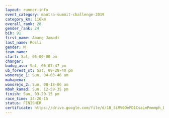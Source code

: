```yaml
---
layout: runner-info 
event_category: mantra-summit-challenge-2019 
category_km: 116km 
overall_rank: 28
gender_rank: 24
bib: 91
first_name: Abang Jamadi
last_name: Rosli
gender: M
team_name: 
start: Sat, 05-00-00 am
changar: 
budug_asu: Sat, 06-07-47 pm
ub_forest_st: Sat, 09-28-40 pm
wonorejo_1: Sun, 04-03-46 am
mahapena: 
wonorejo_2: Sun, 08-18-06 am
mbah_kamad: Sun, 12-59-35 pm
finish: Sun, 03-20-15 pm
race_time: 34-20-15
status: FINISHER
certificate: https://drive.google.com/file/d/1B_5iMV0OeFD1CsaLmPmmmph_DtYWm3Ys/view?usp=sharing
---
```

